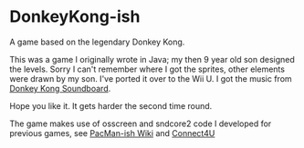 # DonkeyKong-ish
A game based on the legendary Donkey Kong.

This was a game I originally wrote in Java; my then 9 year old son designed the levels. Sorry I can't remember where I got the sprites, other elements were drawn by my son. I've ported it over to the Wii U. I got the music from [Donkey Kong Soundboard](https://www.101soundboards.com/boards/10758-donkey-kong-soundboard). 

Hope you like it. It gets harder the second time round.

The game makes use of osscreen and sndcore2 code I developed for previous games, see [PacMan-ish Wiki](https://github.com/MartinButlerAAA/PacMan-ishU/wiki) and [Connect4U](https://github.com/MartinButlerAAA/Connect4U)
